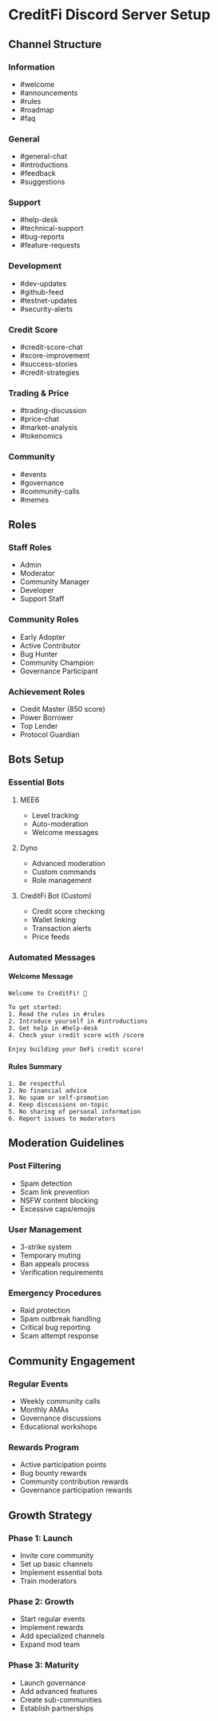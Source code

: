 # CreditFi Discord Server Setup

## Channel Structure

### Information
- #welcome
- #announcements
- #rules
- #roadmap
- #faq

### General
- #general-chat
- #introductions
- #feedback
- #suggestions

### Support
- #help-desk
- #technical-support
- #bug-reports
- #feature-requests

### Development
- #dev-updates
- #github-feed
- #testnet-updates
- #security-alerts

### Credit Score
- #credit-score-chat
- #score-improvement
- #success-stories
- #credit-strategies

### Trading & Price
- #trading-discussion
- #price-chat
- #market-analysis
- #tokenomics

### Community
- #events
- #governance
- #community-calls
- #memes

## Roles

### Staff Roles
- Admin
- Moderator
- Community Manager
- Developer
- Support Staff

### Community Roles
- Early Adopter
- Active Contributor
- Bug Hunter
- Community Champion
- Governance Participant

### Achievement Roles
- Credit Master (850 score)
- Power Borrower
- Top Lender
- Protocol Guardian

## Bots Setup

### Essential Bots
1. MEE6
   - Level tracking
   - Auto-moderation
   - Welcome messages

2. Dyno
   - Advanced moderation
   - Custom commands
   - Role management

3. CreditFi Bot (Custom)
   - Credit score checking
   - Wallet linking
   - Transaction alerts
   - Price feeds

### Automated Messages

#### Welcome Message
```
Welcome to CreditFi! 🎉

To get started:
1. Read the rules in #rules
2. Introduce yourself in #introductions
3. Get help in #help-desk
4. Check your credit score with /score

Enjoy building your DeFi credit score!
```

#### Rules Summary
```
1. Be respectful
2. No financial advice
3. No spam or self-promotion
4. Keep discussions on-topic
5. No sharing of personal information
6. Report issues to moderators
```

## Moderation Guidelines

### Post Filtering
- Spam detection
- Scam link prevention
- NSFW content blocking
- Excessive caps/emojis

### User Management
- 3-strike system
- Temporary muting
- Ban appeals process
- Verification requirements

### Emergency Procedures
- Raid protection
- Spam outbreak handling
- Critical bug reporting
- Scam attempt response

## Community Engagement

### Regular Events
- Weekly community calls
- Monthly AMAs
- Governance discussions
- Educational workshops

### Rewards Program
- Active participation points
- Bug bounty rewards
- Community contribution rewards
- Governance participation rewards

## Growth Strategy

### Phase 1: Launch
- Invite core community
- Set up basic channels
- Implement essential bots
- Train moderators

### Phase 2: Growth
- Start regular events
- Implement rewards
- Add specialized channels
- Expand mod team

### Phase 3: Maturity
- Launch governance
- Add advanced features
- Create sub-communities
- Establish partnerships 